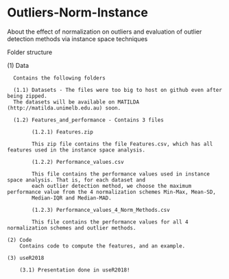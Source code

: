 # Outliers-Norm-Instance
About the effect of normalization on outliers and evaluation of outlier detection methods via instance space techniques

Folder structure

  (1) Data
  
      Contains the following folders
      
      (1.1) Datasets - The files were too big to host on github even after being zipped.
      The datasets will be available on MATILDA (http://matilda.unimelb.edu.au) soon. 
      
      (1.2) Features_and_performance - Contains 3 files
      
            (1.2.1) Features.zip
            
            This zip file contains the file Features.csv, which has all features used in the instance space analysis. 
            
            (1.2.2) Performance_values.csv
            
            This file contains the performance values used in instance space analysis. That is, for each dataset and 
            each outlier detection method, we choose the maximum performance value from the 4 normalization schemes Min-Max, Mean-SD, 
            Median-IQR and Median-MAD. 
            
            (1.2.3) Performance_values_4_Norm_Methods.csv
            
            This file contains the performance values for all 4 normalization schemes and outlier methods. 
            
    (2) Code
        Contains code to compute the features, and an example.
    
    (3) useR2018
    
        (3.1) Presentation done in useR2018!
        
            
            
      

